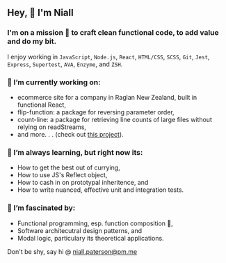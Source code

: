 ## Hey, 👋 I'm Niall

### I'm on a mission 🚀 to craft clean functional code, to add value and do my bit. 

I enjoy working in `JavaScript`, `Node.js`, `React`, `HTML/CSS`, `SCSS`, `Git`, `Jest`, `Express`, `Supertest`, `AVA`, `Enzyme`, and `ZSH`. 

### 🔭 I’m currently working on:

- ecommerce site for a company in Raglan New Zealand, built in functional React, 
- flip-function: a package for reversing parameter order,
- count-line: a package for retrieving line counts of large files without relying on readStreams,
- and more. . .  (check out [this project](https://github.com/users/niallpaterson/projects/5)).

### 🌱 I’m always learning, but right now its:

- How to get the best out of currying,
- How to use JS's Reflect object,
- How to cash in on prototypal inheritence, and
- How to write nuanced, effective unit and integration tests.

### 🤯 I’m fascinated by:

- Functional programming, esp. function composition 🥰,
- Software architecutral design patterns, and
- Modal logic, particulary its theoretical applications.

Don't be shy, say hi @ <niall.paterson@pm.me>
